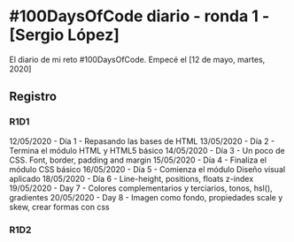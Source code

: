 # #100DaysOfCode diario - ronda 1 - [Sergio López]

El diario de mi reto #100DaysOfCode. Empecé el [12 de mayo, martes, 2020]

## Registro

### R1D1

12/05/2020 - Día 1 - Repasando las bases de HTML
13/05/2020 - Día 2 - Termina el módulo HTML y HTML5 básico
14/05/2020 - Día 3 - Un poco de CSS. Font, border, padding and margin
15/05/2020 - Día 4 - Finaliza el módulo CSS básico
16/05/2020 - Día 5 - Comienza el módulo Diseño visual aplicado
18/05/2020 - Día 6 - Line-height, positions, floats z-index
19/05/2020 - Day 7 - Colores complementarios y terciarios, tonos, hsl(), gradientes
20/05/2020 - Day 8 - Imagen como fondo, propiedades scale y skew, crear formas con css

### R1D2

